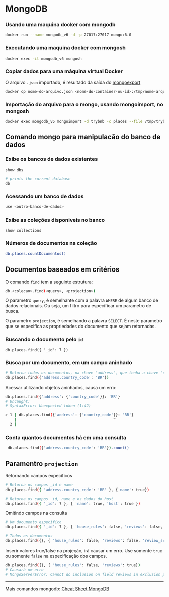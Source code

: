 # MongoDB

### Usando uma maquina docker com mongodb
```bash
docker run --name mongodb_v6 -d -p 27017:27017 mongo:6.0
```

### Executando uma maquina docker com mongosh
```bash
docker exec -it mongodb_v6 mongosh
```

### Copiar dados para uma máquina virtual Docker
O arquivo `.json` importado, é resultado da saída do [mongoexport](https://www.mongodb.com/docs/database-tools/mongoexport/)
```bash
docker cp nome-do-arquivo.json <nome-do-container-ou-id>:/tmp/nome-arquivo.json
```

### Importação do arquivo para o mongo, usando mongoimport, no mongosh
```bash
docker exec mongodb_v6 mongoimport -d trybnb -c places --file /tmp/trybnb.json --jsonArray
```

## Comando mongo para manipulacão do banco de dados

### Exibe os bancos de dados existentes
```bash
show dbs

# prints the current database
db 
```

### Acessando um banco de dados
```bash
use <outro-banco-de-dados>
```

### Exibe as coleções disponiveis no banco
```bash
show collections
```

### Números de documentos na coleção
```bash
db.places.countDocumentos()
```

## Documentos baseados em critérios

O comando `find` tem a seguinte estrutura:
```bash
db.<colecao>.find(<query>, <projection>)
```

O parametro `query`, é semelhante com a palavra `WHERE` de algum banco de dados relacionais. Ou seja, um filtro para especificar um parametro de busca.

O parametro `projection`, é semelhando a palavra `SELECT`. É neste parametro que se especifica as propriedades do documento que sejam retornadas.


### Buscando o documento pelo `id`
```
db.places.find({ '_id': 7 })
```

### Busca por um documento, em um campo aninhado
```bash
# Retorna todos os documentos, na chave "address", que tenha a chave "country_code" com valor "BR"
db.places.find({'address.country_code': 'BR'})
```

Acessar utilizando objetos aninhados, causa um erro:
```bash
db.places.find({'address': {'country_code'}}: 'BR'}
# Uncaught:
# SyntaxError: Unexpected token (1:42)

> 1 | db.places.find({'address': {'country_code'}}: 'BR'}
    |                                           ^
  2 |
```

### Conta quantos documentos há em uma consulta
```bash 
 db.places.find({'address.country_code': 'BR'}).count()
 ```


## Paramentro `projection`

Retornando campos expecificos 

```bash
# Retorna os campos _id e name
db.places.find({ 'address.country_code': 'BR' }, {'name': true})

# Retorna os campos _id, name e os dados do host
db.places.find({ '_id': 7 }, { 'name': true, 'host': true })
```

Omitindo campos na consulta
```bash
# Um documento específico
db.places.find({ '_id': 7 }, { 'house_rules': false, 'reviews': false, 'review_scores': false, 'host': false, 'address': false, 'amenities': false, 'description': false})
```

```bash
# Todos os documentos
db.places.find({}, { 'house_rules': false, 'reviews': false, 'review_scores': false, 'host': false, 'address': false, 'amenities': false, 'description': false})
```

Inserir valores true/false na projeção, irá causar um erro. Use somente `true` ou somente `false` na especificação dos campos.
```bash
db.places.find({}, { 'house_rules': false, 'reviews': true})
# Causará um erro
# MongoServerError: Cannot do inclusion on field reviews in exclusion projection
```

--- 
Mais comandos mongodb:
[Cheat Sheet MongoDB](https://www.mongodb.com/developer/products/mongodb/cheat-sheet/)